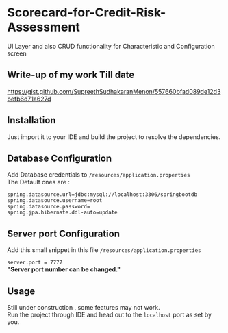 # Scorecard-for-Credit-Risk-Assessment
UI Layer and also CRUD functionality for Characteristic and Configuration screen

## Write-up of my work Till date
https://gist.github.com/SupreethSudhakaranMenon/557660bfad089de12d3befb6d71a627d

 ## Installation
Just import it to your IDE and build the project to resolve the dependencies. 

## Database Configuration
Add Database credentials to `/resources/application.properties`  
The Default ones are :  

`spring.datasource.url=jdbc:mysql://localhost:3306/springbootdb`    
`spring.datasource.username=root`    
`spring.datasource.password=`    
`spring.jpa.hibernate.ddl-auto=update`    

## Server port Configuration  
Add this small snippet in this file `/resources/application.properties`  

`server.port = 7777`  
**"Server port number can be changed."**

## Usage  
Still under construction , some features may not work.  
Run the project through IDE and head out to the `localhost` port as set by you.
